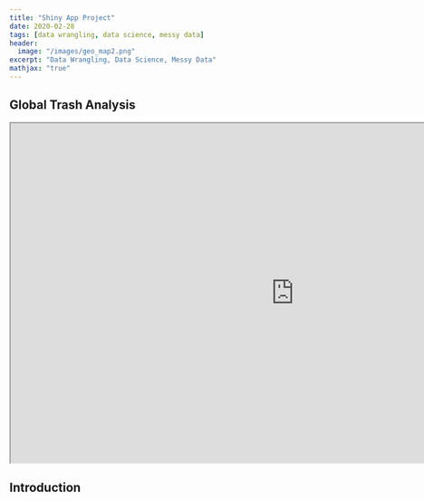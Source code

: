 ```yaml
---
title: "Shiny App Project"
date: 2020-02-28
tags: [data wrangling, data science, messy data]
header:
  image: "/images/geo_map2.png"
excerpt: "Data Wrangling, Data Science, Messy Data"
mathjax: "true"
---
```


## Global Trash Analysis

<iframe src="http://127.0.0.1:7656" width="1000px" height="600px" title="W3Schools Free Online Web Tutorials"></iframe>

## **Introduction**

